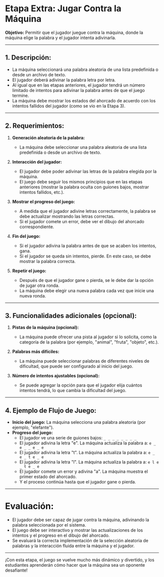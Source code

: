 # **Etapa Extra: Jugar Contra la Máquina**

**Objetivo:** Permitir que el jugador juegue contra la máquina, donde la máquina elige la palabra y el jugador intenta adivinarla.

---

## **1. Descripción:**
- La máquina seleccionará una palabra aleatoria de una lista predefinida o desde un archivo de texto.
- El jugador deberá adivinar la palabra letra por letra.
- Al igual que en las etapas anteriores, el jugador tendrá un número limitado de intentos para adivinar la palabra antes de que el juego termine.
- La máquina debe mostrar los estados del ahorcado de acuerdo con los intentos fallidos del jugador (como se vio en la Etapa 3).

---

## **2. Requerimientos:**
1. **Generación aleatoria de la palabra:**
   - La máquina debe seleccionar una palabra aleatoria de una lista predefinida o desde un archivo de texto.
   
2. **Interacción del jugador:**
   - El jugador debe poder adivinar las letras de la palabra elegida por la máquina.
   - El juego debe seguir los mismos principios que en las etapas anteriores (mostrar la palabra oculta con guiones bajos, mostrar intentos fallidos, etc.).

3. **Mostrar el progreso del juego:**
   - A medida que el jugador adivine letras correctamente, la palabra se debe actualizar mostrando las letras correctas.
   - Si el jugador comete un error, debe ver el dibujo del ahorcado correspondiente.
   
4. **Fin del juego:**
   - Si el jugador adivina la palabra antes de que se acaben los intentos, gana.
   - Si el jugador se queda sin intentos, pierde. En este caso, se debe mostrar la palabra correcta.

5. **Repetir el juego:**
   - Después de que el jugador gane o pierda, se le debe dar la opción de jugar otra ronda.
   - La máquina debe elegir una nueva palabra cada vez que inicie una nueva ronda.

---

## **3. Funcionalidades adicionales (opcional):**
1. **Pistas de la máquina (opcional):**
   - La máquina puede ofrecer una pista al jugador si lo solicita, como la categoría de la palabra (por ejemplo, "animal", "fruta", "objeto", etc.).
   
2. **Palabras más difíciles:**
   - La máquina puede seleccionar palabras de diferentes niveles de dificultad, que puede ser configurado al inicio del juego.
   
3. **Número de intentos ajustables (opcional):**
   - Se puede agregar la opción para que el jugador elija cuántos intentos tendrá, lo que cambia la dificultad del juego.

---

## **4. Ejemplo de Flujo de Juego:**
- **Inicio del juego:** La máquina selecciona una palabra aleatoria (por ejemplo, "elefante").
- **Progreso del juego:**
  - El jugador ve una serie de guiones bajos: `_ _ _ _ _ _ _ _`
  - El jugador adivina la letra "e". La máquina actualiza la palabra a: `e _ e _ _ e _ e`
  - El jugador adivina la letra "t". La máquina actualiza la palabra a: `e _ e _ t e _ e`
  - El jugador adivina la letra "l". La máquina actualiza la palabra a: `e l e _ t e _ e`
  - El jugador comete un error y adivina "a". La máquina muestra el primer estado del ahorcado.
  - Y el proceso continúa hasta que el jugador gane o pierda.

---

# **Evaluación:**
- El jugador debe ser capaz de jugar contra la máquina, adivinando la palabra seleccionada por el sistema.
- El juego debe ser interactivo y mostrar las actualizaciones de los intentos y el progreso en el dibujo del ahorcado.
- Se evaluará la correcta implementación de la selección aleatoria de palabras y la interacción fluida entre la máquina y el jugador.

---

¡Con esta etapa, el juego se vuelve mucho más dinámico y divertido, y los estudiantes aprenderán cómo hacer que la máquina sea un oponente desafiante!
